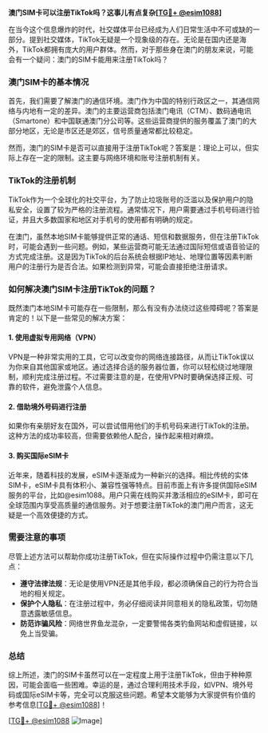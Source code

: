 **澳门SIM卡可以注册TikTok吗？这事儿有点复杂[[TG💪+ @esim1088](https://t.me/s/esim1088)]**

在当今这个信息爆炸的时代，社交媒体平台已经成为人们日常生活中不可或缺的一部分。提到社交媒体，TikTok无疑是一个现象级的存在。无论是在国内还是海外，TikTok都拥有庞大的用户群体。然而，对于那些身在澳门的朋友来说，可能会有一个疑问：澳门的SIM卡能用来注册TikTok吗？

### 澳门SIM卡的基本情况

首先，我们需要了解澳门的通信环境。澳门作为中国的特别行政区之一，其通信网络与内地有一定的差异。澳门的主要运营商包括澳门电讯（CTM）、数码通电讯（Smartone）和中国联通澳门分公司等。这些运营商提供的服务覆盖了澳门的大部分地区，无论是市区还是郊区，信号质量通常都比较稳定。

然而，澳门的SIM卡是否可以直接用于注册TikTok呢？答案是：理论上可以，但实际上存在一定的限制。这主要与网络环境和账号注册机制有关。

### TikTok的注册机制

TikTok作为一个全球化的社交平台，为了防止垃圾账号的泛滥以及保护用户的隐私安全，设置了较为严格的注册流程。通常情况下，用户需要通过手机号码进行验证，并且大多数国家和地区对手机号的使用都有明确的规定。

在澳门，虽然本地SIM卡能够提供正常的通话、短信和数据服务，但在注册TikTok时，可能会遇到一些问题。例如，某些运营商可能无法通过国际短信或语音验证的方式完成注册。这是因为TikTok的后台系统会根据IP地址、地理位置等因素判断用户的注册行为是否合法。如果检测到异常，可能会直接拒绝注册请求。

### 如何解决澳门SIM卡注册TikTok的问题？

既然澳门本地SIM卡可能存在一些限制，那么有没有办法绕过这些障碍呢？答案是肯定的！以下是一些常见的解决方案：

#### 1. 使用虚拟专用网络（VPN）

VPN是一种非常实用的工具，它可以改变你的网络连接路径，从而让TikTok误以为你来自其他国家或地区。通过选择合适的服务器位置，你可以轻松绕过地理限制，顺利完成注册过程。不过需要注意的是，在使用VPN时要确保选择正规、可靠的软件，避免泄露个人信息。

#### 2. 借助境外号码进行注册

如果你有亲朋好友在国外，可以尝试借用他们的手机号码来进行TikTok的注册。这种方法的成功率较高，但需要依赖他人配合，操作起来相对麻烦。

#### 3. 购买国际eSIM卡

近年来，随着科技的发展，eSIM卡逐渐成为一种新兴的选择。相比传统的实体SIM卡，eSIM卡具有体积小、兼容性强等特点。目前市面上有许多提供国际eSIM服务的平台，比如@esim1088。用户只需在线购买并激活相应的eSIM卡，即可在全球范围内享受高质量的通信服务。对于想要注册TikTok的澳门用户而言，这无疑是一个高效便捷的方式。

### 需要注意的事项

尽管上述方法可以帮助你成功注册TikTok，但在实际操作过程中仍需注意以下几点：

- **遵守法律法规**：无论是使用VPN还是其他手段，都必须确保自己的行为符合当地的相关规定。
- **保护个人隐私**：在注册过程中，务必仔细阅读并同意相关的隐私政策，切勿随意透露敏感信息。
- **防范诈骗风险**：网络世界鱼龙混杂，一定要警惕各类钓鱼网站和虚假链接，以免上当受骗。

### 总结

综上所述，澳门的SIM卡虽然可以在一定程度上用于注册TikTok，但由于种种原因，可能会面临一些困难。幸运的是，通过合理利用技术手段，如VPN、境外号码或国际eSIM卡等，完全可以克服这些问题。希望本文能够为大家提供有价值的参考信息[[TG💪+ @esim1088](https://t.me/s/esim1088)]！

[[TG💪+ @esim1088](https://t.me/s/esim1088) ![Image](https://i.postimg.cc/4NQfJmqS/Snipaste-2025-05-13-00-14-12.png)]
